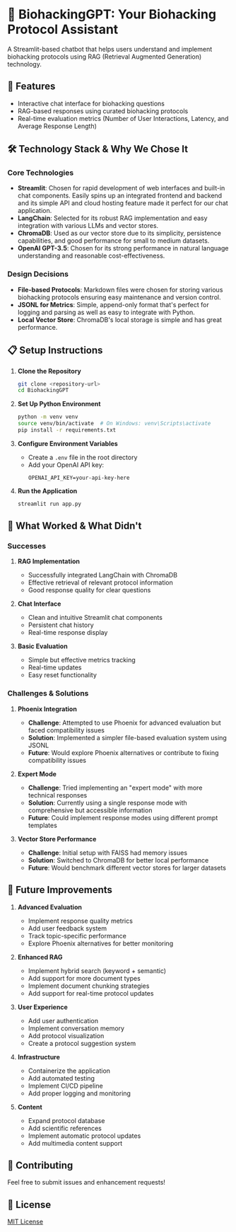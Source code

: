 # 🧬 BiohackingGPT: Your Biohacking Protocol Assistant

A Streamlit-based chatbot that helps users understand and implement biohacking protocols using RAG (Retrieval Augmented Generation) technology.

## 🎯 Features

- Interactive chat interface for biohacking questions
- RAG-based responses using curated biohacking protocols
- Real-time evaluation metrics (Number of User Interactions, Latency, and Average Response Length)

## 🛠️ Technology Stack & Why We Chose It

### Core Technologies
- **Streamlit**: Chosen for rapid development of web interfaces and built-in chat components. Easily spins up an integrated frontend and backend and its simple API and cloud hosting feature made it perfect for our chat application.
- **LangChain**: Selected for its robust RAG implementation and easy integration with various LLMs and vector stores.
- **ChromaDB**: Used as our vector store due to its simplicity, persistence capabilities, and good performance for small to medium datasets.
- **OpenAI GPT-3.5**: Chosen for its strong performance in natural language understanding and reasonable cost-effectiveness.

### Design Decisions
- **File-based Protocols**: Markdown files were chosen for storing various biohacking protocols ensuring easy maintenance and version control.
- **JSONL for Metrics**: Simple, append-only format that's perfect for logging and parsing as well as easy to integrate with Python.
- **Local Vector Store**: ChromaDB's local storage is simple and has great performance.

## 📋 Setup Instructions

1. **Clone the Repository**
   ```bash
   git clone <repository-url>
   cd BiohackingGPT
   ```

2. **Set Up Python Environment**
   ```bash
   python -m venv venv
   source venv/bin/activate  # On Windows: venv\Scripts\activate
   pip install -r requirements.txt
   ```

3. **Configure Environment Variables**
   - Create a `.env` file in the root directory
   - Add your OpenAI API key:
     ```
     OPENAI_API_KEY=your-api-key-here
     ```

4. **Run the Application**
   ```bash
   streamlit run app.py
   ```

## 🔄 What Worked & What Didn't

### Successes
1. **RAG Implementation**
   - Successfully integrated LangChain with ChromaDB
   - Effective retrieval of relevant protocol information
   - Good response quality for clear questions

2. **Chat Interface**
   - Clean and intuitive Streamlit chat components
   - Persistent chat history
   - Real-time response display

3. **Basic Evaluation**
   - Simple but effective metrics tracking
   - Real-time updates
   - Easy reset functionality

### Challenges & Solutions

1. **Phoenix Integration**
   - **Challenge**: Attempted to use Phoenix for advanced evaluation but faced compatibility issues
   - **Solution**: Implemented a simpler file-based evaluation system using JSONL
   - **Future**: Would explore Phoenix alternatives or contribute to fixing compatibility issues

2. **Expert Mode**
   - **Challenge**: Tried implementing an "expert mode" with more technical responses
   - **Solution**: Currently using a single response mode with comprehensive but accessible information
   - **Future**: Could implement response modes using different prompt templates

3. **Vector Store Performance**
   - **Challenge**: Initial setup with FAISS had memory issues
   - **Solution**: Switched to ChromaDB for better local performance
   - **Future**: Would benchmark different vector stores for larger datasets

## 🚀 Future Improvements

1. **Advanced Evaluation**
   - Implement response quality metrics
   - Add user feedback system
   - Track topic-specific performance
   - Explore Phoenix alternatives for better monitoring

2. **Enhanced RAG**
   - Implement hybrid search (keyword + semantic)
   - Add support for more document types
   - Implement document chunking strategies
   - Add support for real-time protocol updates

3. **User Experience**
   - Add user authentication
   - Implement conversation memory
   - Add protocol visualization
   - Create a protocol suggestion system

4. **Infrastructure**
   - Containerize the application
   - Add automated testing
   - Implement CI/CD pipeline
   - Add proper logging and monitoring

5. **Content**
   - Expand protocol database
   - Add scientific references
   - Implement automatic protocol updates
   - Add multimedia content support

## 📝 Contributing

Feel free to submit issues and enhancement requests!

## 📄 License

[MIT License](LICENSE)
